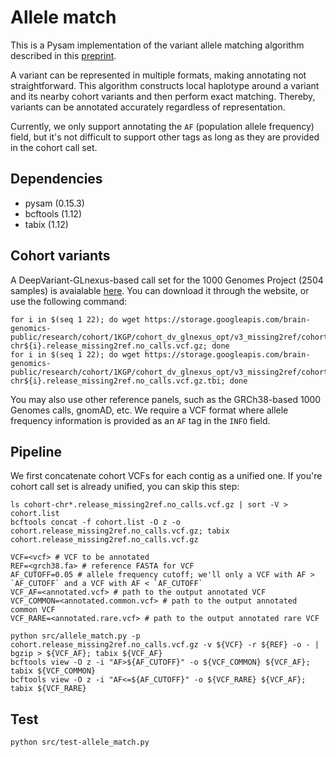 # Allele match

This is a Pysam implementation of the variant allele matching algorithm described in this [preprint](https://doi.org/10.1101/2021.01.06.425550).

A variant can be represented in multiple formats, making annotating not straightforward.
This algorithm constructs local haplotype around a variant and its nearby cohort variants and then perform exact matching.
Thereby, variants can be annotated accurately regardless of representation.

Currently, we only support annotating the `AF` (population allele frequency) field, but it's not difficult to support other tags as long as they are provided in the cohort call set.

## Dependencies
- pysam (0.15.3)
- bcftools (1.12)
- tabix (1.12)


## Cohort variants
A DeepVariant-GLnexus-based call set for the 1000 Genomes Project (2504 samples) is avaialable [here](https://console.cloud.google.com/storage/browser/brain-genomics-public/research/cohort/1KGP/cohort_dv_glnexus_opt/v3_missing2ref;tab=objects?prefix=&forceOnObjectsSortingFiltering=false).
You can download it through the website, or use the following command:

```
for i in $(seq 1 22); do wget https://storage.googleapis.com/brain-genomics-public/research/cohort/1KGP/cohort_dv_glnexus_opt/v3_missing2ref/cohort-chr${i}.release_missing2ref.no_calls.vcf.gz; done
for i in $(seq 1 22); do wget https://storage.googleapis.com/brain-genomics-public/research/cohort/1KGP/cohort_dv_glnexus_opt/v3_missing2ref/cohort-chr${i}.release_missing2ref.no_calls.vcf.gz.tbi; done
```

You may also use other reference panels, such as the GRCh38-based 1000 Genomes calls, gnomAD, etc. 
We require a VCF format where allele frequency information is provided as an `AF` tag in the `INFO` field.

## Pipeline
We first concatenate cohort VCFs for each contig as a unified one. If you're cohort call set is already unified, you can skip this step:
```
ls cohort-chr*.release_missing2ref.no_calls.vcf.gz | sort -V > cohort.list
bcftools concat -f cohort.list -O z -o cohort.release_missing2ref.no_calls.vcf.gz; tabix cohort.release_missing2ref.no_calls.vcf.gz
```

```
VCF=<vcf> # VCF to be annotated
REF=<grch38.fa> # reference FASTA for VCF
AF_CUTOFF=0.05 # allele frequency cutoff; we'll only a VCF with AF > `AF_CUTOFF` and a VCF with AF < `AF_CUTOFF`
VCF_AF=<annotated.vcf> # path to the output annotated VCF
VCF_COMMON=<annotated.common.vcf> # path to the output annotated common VCF
VCF_RARE=<annotated.rare.vcf> # path to the output annotated rare VCF

python src/allele_match.py -p cohort.release_missing2ref.no_calls.vcf.gz -v ${VCF} -r ${REF} -o - | bgzip > ${VCF_AF}; tabix ${VCF_AF}
bcftools view -O z -i "AF>${AF_CUTOFF}" -o ${VCF_COMMON} ${VCF_AF}; tabix ${VCF_COMMON}
bcftools view -O z -i "AF<=${AF_CUTOFF}" -o ${VCF_RARE} ${VCF_AF}; tabix ${VCF_RARE}
```

## Test
```
python src/test-allele_match.py
```
